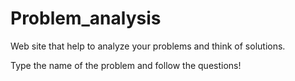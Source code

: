 # Problem_analysis
Web site that help to analyze your problems and think of solutions.

Type the name of the problem and follow the questions! 
